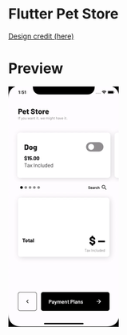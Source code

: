 # Flutter Pet Store
[Design credit (here)](https://dribbble.com/shots/5447818-Dashboard-Price-Calculator-DailyUi-004)

# Preview
![Demo GIF](https://raw.githubusercontent.com/ZaneH/Flutter_PetStore-Mockup/master/app.gif)
